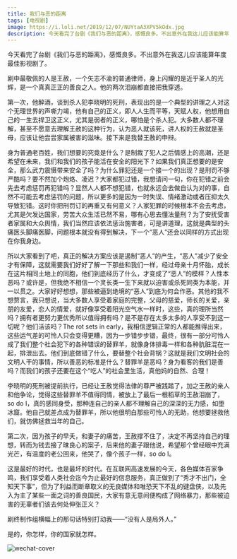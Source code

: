 ```yaml
---
title: 我们与恶的距离
tags: [电视剧]
image: https://i.loli.net/2019/12/07/NUYtaA3XPV5kOdx.jpg
description: 今天看完了台剧《我们与恶的距离》，感慨良多。不出意外在我这儿应该能算年度最佳影视剧了。剧中最敬佩的人是王赦，一个矢志不渝的普通律师，身上闪耀的是近乎圣人的光辉，是一个真真正正的善良之人。他的两次泪崩都直接把我穿透。
---
```


今天看完了台剧《我们与恶的距离》，感慨良多。不出意外在我这儿应该能算年度最佳影视剧了。

剧中最敬佩的人是王赦，一个矢志不渝的普通律师，身上闪耀的是近乎圣人的光辉，是一个真真正正的善良之人。他的两次泪崩都直接把我穿透。

第一次，他醉酒，谈到杀人犯李晓明的死刑，表现出的是一个典型的讲理之人对这个无理世界的声嘶力竭，他有自己的正义，即人人生而平等，天赋人权，他想用自己的一生去捍卫这正义，尤其是弱者的正义，哪怕是个杀人犯。大多数人都不理解，甚至不愿意去理解王赦的这种行为，认为恶人就该死，讲人权的王赦就是圣母，应该让他尝尝家属被害的滋味。接下来是我替王赦的申辩。

身为普通老百姓，我们想要的究竟是什么？是制裁了犯人之后情感上的高潮，还是希望在未来，我们和我们的孩子能活在安全的阳光下？如果我们真正想要的是安全，那么武力震慑带来安全了吗？为什么罪犯还是一个接一个的出现？是刑罚不够严酷吗？要不然加个炮烙、凌迟？大家都犯过错，我想请问一句，你在犯错之前会先去考虑惩罚再犯错吗？显然人人都不想犯错，也就永远会去做自认为对的事，自然不可能去考虑惩罚的问题，所以更多的是因为一时失误、情绪激动或者压抑太久导致犯错。这时你把刑罚订的再重又有何意义？人家犯罪的时候根本不会去考虑，尤其是欠发达国家，劳苦大众生活已然不易，哪有心思去懂法量刑？为了安抚受害者家属和大众舆情，我们当然应该依法惩治施害者，可是讲道理，这就是典型的头痛医头脚痛医脚，问题根本就没有得到解决，下一个“恶人”还会以同样的方式出现在你我身边。

所以大家看到了吧，真正的解决方案应该是遏制“恶人”的产生，“恶人”减少了安全才有保障，这就需要我们好好了解一下那些和我们一样，经过母亲十月怀胎，成长在这片相同土地上的同胞，他们到底经历了什么，才变成了“恶人”的模样？人性本恶吗？或许是，但我绝不相信一个灵长类一生下来就以迫害或杀死同类为本能，并一以贯之。大家好好想想，那些被逼到绝境的“恶人”到底为何会作恶。其他的我不想赘言，我只想说，当大多数人享受着家庭的完整，父母的慈爱，师长的关爱，亲朋的友爱，恋人的情爱，就好像享受着阳光空气水一样时，这些，真的理所当然吗？拥有者更努力更优秀所以值得拥有吗？是不是存在太多太多的人享受不到这一切呢？他们活该吗？The rot sets in early，我相信逻辑正常的人都能推得出来，这些运气差的可怜人只会变得更糟，因为一步错步步错，最终，很有一部分可怜人成了我们整个社会犯下的各种错误的替罪羊，就像身体排毒一样和各种肮脏混在一起，排泄出去。他们到底做错了什么，要替整个社会背锅？这就是我们文明社会的文明人干的事情，所以善恶的标准是什么？替罪羊是恶吗？身为看客的我们是善吗？而我们的孩子还要在这个“吃人”的社会里生活，真他妈的自然、合理！

李晓明的死刑被提前执行，已经让王赦觉得法律的尊严被践踏了，加之王赦的亲人和他争论，觉得这些替罪羊不值得同情，被放上了最后一根稻草的王赦泪崩了，so do I，真的感同身受，那种连自己的亲人都不理解自己的深深的无力感，如堕冰窟。他自己就差点成为替罪羊，所以他很明白那些可怜人的无助，他想要拯救他们，就仿佛拯救当年的自己。

第二次，因为孩子的早夭，和妻子的痛苦，王赦撑不住了，决定不再坚持自己的理想，转而为钱去接了昧良心的案子，后来他的妻子跟他说，希望那个曾经眼中充满光芒，有温度的老公回来，他哭了，像个孩子一样，so do I。

这是最好的时代，也是最坏的时代。在互联网高速发展的今天，各色媒体百家争鸣，我们享受着人类社会迄今为止最好的信息服务，真正做到了“秀才不出门，全知天下事”，但为了利益而断章取义的无良媒体和唯恐天下不乱的键盘侠，以及先入为主了某些一面之词的善良国民，大家有意无意间便构成了网络暴力，那些被迫害的无辜者们该去何处伸张正义？

剧终制作组横幅上的那句话特别打动我——“没有人是局外人。”

是的，你怎样，你的国家就怎样。

![wechat-cover](https://i.loli.net/2019/12/07/NUYtaA3XPV5kOdx.jpg)
